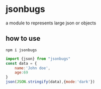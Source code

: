 
# jsonbugs

a module to represents large json or objects


## how to use

```
npm i jsonbugs
```
```js
import {json} from "jsonbugs"
const data = {
    name:'John doe',
    age:69
}
json(JSON.stringify(data),{mode:'dark'})
```
